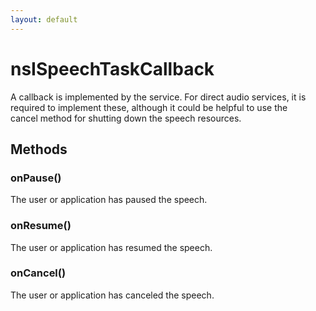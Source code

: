 ```yaml
---
layout: default
---
```


# nsISpeechTaskCallback #
  
A callback is implemented by the service. For direct audio services, it is  
required to implement these, although it could be helpful to use the  
cancel method for shutting down the speech resources.  
  

## Methods ##

### onPause() ###
  
The user or application has paused the speech.  
  

### onResume() ###
  
The user or application has resumed the speech.  
  

### onCancel() ###
  
The user or application has canceled the speech.  
  
